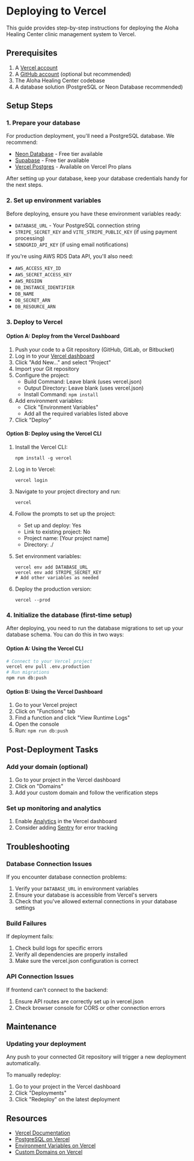 # Deploying to Vercel

This guide provides step-by-step instructions for deploying the Aloha Healing Center clinic management system to Vercel.

## Prerequisites

1. A [Vercel account](https://vercel.com/signup)
2. A [GitHub account](https://github.com/signup) (optional but recommended)
3. The Aloha Healing Center codebase
4. A database solution (PostgreSQL or Neon Database recommended)

## Setup Steps

### 1. Prepare your database

For production deployment, you'll need a PostgreSQL database. We recommend:

- [Neon Database](https://neon.tech/) - Free tier available
- [Supabase](https://supabase.com/) - Free tier available
- [Vercel Postgres](https://vercel.com/docs/storage/vercel-postgres) - Available on Vercel Pro plans

After setting up your database, keep your database credentials handy for the next steps.

### 2. Set up environment variables

Before deploying, ensure you have these environment variables ready:

- `DATABASE_URL` - Your PostgreSQL connection string
- `STRIPE_SECRET_KEY` and `VITE_STRIPE_PUBLIC_KEY` (if using payment processing)
- `SENDGRID_API_KEY` (if using email notifications)

If you're using AWS RDS Data API, you'll also need:
- `AWS_ACCESS_KEY_ID`
- `AWS_SECRET_ACCESS_KEY`
- `AWS_REGION`
- `DB_INSTANCE_IDENTIFIER`
- `DB_NAME`
- `DB_SECRET_ARN`
- `DB_RESOURCE_ARN`

### 3. Deploy to Vercel

#### Option A: Deploy from the Vercel Dashboard

1. Push your code to a Git repository (GitHub, GitLab, or Bitbucket)
2. Log in to your [Vercel dashboard](https://vercel.com/dashboard)
3. Click "Add New..." and select "Project"
4. Import your Git repository
5. Configure the project:
   - Build Command: Leave blank (uses vercel.json)
   - Output Directory: Leave blank (uses vercel.json)
   - Install Command: `npm install`
6. Add environment variables:
   - Click "Environment Variables"
   - Add all the required variables listed above
7. Click "Deploy"

#### Option B: Deploy using the Vercel CLI

1. Install the Vercel CLI:
   ```
   npm install -g vercel
   ```

2. Log in to Vercel:
   ```
   vercel login
   ```

3. Navigate to your project directory and run:
   ```
   vercel
   ```

4. Follow the prompts to set up the project:
   - Set up and deploy: Yes
   - Link to existing project: No
   - Project name: [Your project name]
   - Directory: ./

5. Set environment variables:
   ```
   vercel env add DATABASE_URL
   vercel env add STRIPE_SECRET_KEY
   # Add other variables as needed
   ```

6. Deploy the production version:
   ```
   vercel --prod
   ```

### 4. Initialize the database (first-time setup)

After deploying, you need to run the database migrations to set up your database schema. You can do this in two ways:

#### Option A: Using the Vercel CLI

```bash
# Connect to your Vercel project
vercel env pull .env.production
# Run migrations
npm run db:push
```

#### Option B: Using the Vercel Dashboard

1. Go to your Vercel project
2. Click on "Functions" tab
3. Find a function and click "View Runtime Logs"
4. Open the console 
5. Run: `npm run db:push`

## Post-Deployment Tasks

### Add your domain (optional)

1. Go to your project in the Vercel dashboard
2. Click on "Domains"
3. Add your custom domain and follow the verification steps

### Set up monitoring and analytics

1. Enable [Analytics](https://vercel.com/docs/analytics) in the Vercel dashboard
2. Consider adding [Sentry](https://vercel.com/integrations/sentry) for error tracking

## Troubleshooting

### Database Connection Issues

If you encounter database connection problems:
1. Verify your `DATABASE_URL` in environment variables
2. Ensure your database is accessible from Vercel's servers
3. Check that you've allowed external connections in your database settings

### Build Failures

If deployment fails:
1. Check build logs for specific errors
2. Verify all dependencies are properly installed
3. Make sure the vercel.json configuration is correct

### API Connection Issues

If frontend can't connect to the backend:
1. Ensure API routes are correctly set up in vercel.json
2. Check browser console for CORS or other connection errors

## Maintenance

### Updating your deployment

Any push to your connected Git repository will trigger a new deployment automatically.

To manually redeploy:
1. Go to your project in the Vercel dashboard
2. Click "Deployments"
3. Click "Redeploy" on the latest deployment

## Resources

- [Vercel Documentation](https://vercel.com/docs)
- [PostgreSQL on Vercel](https://vercel.com/docs/storage/vercel-postgres)
- [Environment Variables on Vercel](https://vercel.com/docs/projects/environment-variables)
- [Custom Domains on Vercel](https://vercel.com/docs/concepts/projects/domains)